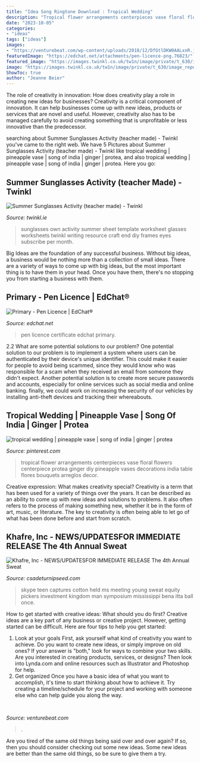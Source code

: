 ```yaml
---
title: "Idea Song Ringtone Download : Tropical Wedding"
description: "Tropical flower arrangements centerpieces vase floral flowers centerpiece protea ginger diy pineapple vases decorations india table flores bouquets arreglos decor"
date: "2023-10-05"
categories:
- "ideas"
tags: ["ideas"]
images:
- "https://venturebeat.com/wp-content/uploads/2018/12/DfGtlDKW0AALxnR.jpg?w=800"
featuredImage: "https://edchat.net/attachments/pen-licence-png.76823/"
featured_image: "https://images.twinkl.co.uk/tw1n/image/private/t_630/image_repo/0d/1e/us-t-2547063-summer-sunglasses-activity-sheet_ver_1.jpg"
image: "https://images.twinkl.co.uk/tw1n/image/private/t_630/image_repo/0d/1e/us-t-2547063-summer-sunglasses-activity-sheet_ver_1.jpg"
ShowToc: true
author: "Jeanne Beier"
---
```



The role of creativity in innovation: How does creativity play a role in creating new ideas for businesses?
Creativity is a critical component of innovation. It can help businesses come up with new ideas, products or services that are novel and useful. However, creativity also has to be managed carefully to avoid creating something that is unprofitable or less innovative than the predecessor.

	

		
searching about Summer Sunglasses Activity (teacher made) - Twinkl you've came to the right web. We have 5 Pictures about Summer Sunglasses Activity (teacher made) - Twinkl like tropical wedding | pineapple vase | song of india | ginger | protea,  and also tropical wedding | pineapple vase | song of india | ginger | protea. Here you go:
		
    
## Summer Sunglasses Activity (teacher Made) - Twinkl

<img loading=lazy src="https://images.twinkl.co.uk/tw1n/image/private/t_630/image_repo/0d/1e/us-t-2547063-summer-sunglasses-activity-sheet_ver_1.jpg" onerror="this.onerror=null;this.src='https://tse3.mm.bing.net/th?id=OIP.ZKoJounO-JYzLapoF8oo4QHaDt&amp;pid=15.1';" alt="Summer Sunglasses Activity (teacher made) - Twinkl">

_Source: twinkl.ie_

>sunglasses own activity summer sheet template worksheet glasses worksheets twinkl writing resource craft end diy frames eyes subscribe per month. 

	

Big Ideas are the foundation of any successful business. Without big ideas, a business would be nothing more than a collection of small ideas. There are a variety of ways to come up with big ideas, but the most important thing is to have them in your head. Once you have them, there's no stopping you from starting a business with them.

    
## Primary - Pen Licence | EdChat®

<img loading=lazy src="https://edchat.net/attachments/pen-licence-png.76823/" onerror="this.onerror=null;this.src='https://tse2.mm.bing.net/th?id=OIP.Or9bfmubQK0naDampwQlRwAAAA&amp;pid=15.1';" alt="Primary - Pen Licence | EdChat®">

_Source: edchat.net_

>pen licence certificate edchat primary. 

	

2.2 What are some potential solutions to our problem?
One potential solution to our problem is to implement a system where users can be authenticated by their device's unique identifier. This could make it easier for people to avoid being scammed, since they would know who was responsible for a scam when they received an email from someone they didn't expect. Another potential solution is to create more secure passwords and accounts, especially for online services such as social media and online banking. finally, we could work on increasing the security of our vehicles by installing anti-theft devices and tracking their whereabouts.

    
## Tropical Wedding | Pineapple Vase | Song Of India | Ginger | Protea

<img loading=lazy src="https://i.pinimg.com/originals/88/7f/a7/887fa7af6ed25350595fcc41dd609515.jpg" onerror="this.onerror=null;this.src='https://tse1.mm.bing.net/th?id=OIP.MOnTioXK6XnO86UP36sfxQHaLH&amp;pid=15.1';" alt="tropical wedding | pineapple vase | song of india | ginger | protea">

_Source: pinterest.com_

>tropical flower arrangements centerpieces vase floral flowers centerpiece protea ginger diy pineapple vases decorations india table flores bouquets arreglos decor. 

	

Creative expression: What makes creativity special?
Creativity is a term that has been used for a variety of things over the years. It can be described as an ability to come up with new ideas and solutions to problems. It also often refers to the process of making something new, whether it be in the form of art, music, or literature. The key to creativity is often being able to let go of what has been done before and start from scratch.

    
## Khafre, Inc - NEWS/UPDATES﻿FOR IMMEDIATE RELEASE The 4th Annual Sweat

<img loading=lazy src="http://www.csadeturnipseed.com/yahoo_site_admin/assets/images/IMG_5953.234141211_std.JPG" onerror="this.onerror=null;this.src='https://tse2.mm.bing.net/th?id=OIP.kZ6463sMUhTengp_lIWwUwHaFj&amp;pid=15.1';" alt="Khafre, Inc - NEWS/UPDATES﻿FOR IMMEDIATE RELEASE The 4th Annual Sweat">

_Source: csadeturnipseed.com_

>skype teen captures cotton held ms meeting young sweat equity pickers investment kingdom man symposium mississippi bena itta ball once. 

	

How to get started with creative ideas: What should you do first?
Creative ideas are a key part of any business or creative project. However, getting started can be difficult. Here are four tips to help you get started:
1. Look at your goals 
First, ask yourself what kind of creativity you want to achieve. Do you want to create new ideas, or simply improve on old ones? If your answer is "both," look for ways to combine your two skills. Are you interested in creating products, services, or designs? Then look into Lynda.com and online resources such as Illustrator and Photoshop for help.
2. Get organized 
Once you have a basic idea of what you want to accomplish, it's time to start thinking about how to achieve it. Try creating a timeline/schedule for your project and working with someone else who can help guide you along the way.

    
## 

<img loading=lazy src="https://venturebeat.com/wp-content/uploads/2018/12/DfGtlDKW0AALxnR.jpg?w=800" onerror="this.onerror=null;this.src='https://tse2.mm.bing.net/th?id=OIP.q-8bGSNNa3u3IKVIYiDrvAHaE8&amp;pid=15.1';" alt="">

_Source: venturebeat.com_

>. 

	

Are you tired of the same old things being said over and over again? If so, then you should consider checking out some new ideas. Some new ideas are better than the same old things, so be sure to give them a try.

